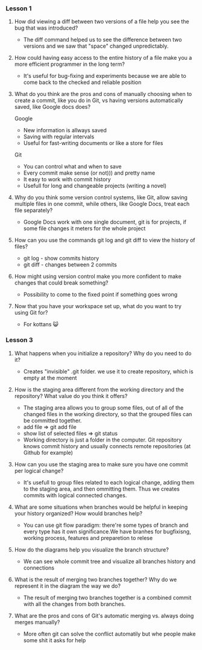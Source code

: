 ### Lesson 1

1. How did viewing a diff between two versions of a file help you see the bug that
was introduced?

    - The diff command helped us to see the difference between two versions and we saw that "space" changed unpredictably.

2. How could having easy access to the entire history of a file make you a more
efficient programmer in the long term?

    - It's useful for bug-fixing and experiments because we are able to come back to the checked and reliable position

3. What do you think are the pros and cons of manually choosing when to create a
commit, like you do in Git, vs having versions automatically saved, like Google
docs does?

    Google 
    - New information is allways saved 
    - Saving with regular intervals
    - Useful for fast-writing documents or like a store for files 

    Git
    - You can control what and when to save 
    - Every commit make sense (or not))) and pretty name
    - It easy to work with commit history
    - Usefull for long and changeable projects (writing a novel)

4. Why do you think some version control systems, like Git, allow saving multiple
files in one commit, while others, like Google Docs, treat each file separately?

    - Google Docs work with one single document, git is for projects, if some file changes it meters for the whole project 

5. How can you use the commands git log and git diff to view the history of files?

    - git log - show commits history 
    - git diff - changes between 2 commits

6. How might using version control make you more confident to make changes that
could break something?

    - Possibility to come to the fixed point if something goes wrong

7. Now that you have your workspace set up, what do you want to try using Git for?

    - For  kottans :smiley_cat:

### Lesson 3
1. What happens when you initialize a repository? Why do you need to do it?
    -   Creates "invisible" .git folder. we use it to create repository, which is empty at the moment
2. How is the staging area different from the working directory and the repository? What value do you think it offers?
    - The staging area allows you to group some files, out of all of the changed files in the working directory, so that the grouped files can be committed together.
    - add file => git add file
    - show list of selected files => git status
    - Working directory is just a folder in the computer. Git repository knows commit history and usually connects remote repositories (at Github for example)

3. How can you use the staging area to make sure you have one commit per logical
change?
    -  It's usefull to group files related to each logical change, adding them to the staging area, and then ommitting them. Thus we creates commits with logical connected changes.

4. What are some situations when branches would be helpful in keeping your history
organized? How would branches help?
    -   You can use git flow paradigm: there're some types of branch and every type has it own significance.We have branhes for bugfixisng, working process, features and preparetion to relese 

5. How do the diagrams help you visualize the branch structure?
    -   We can see whole commit tree and visualize all branches history and connections

6. What is the result of merging two branches together? Why do we represent it in
the diagram the way we do?
    -   The result of merging two branches together is a combined commit with all the changes from both branches. 

7. What are the pros and cons of Git's automatic merging vs. always doing merges
manually?
    - More often git can solve the conflict automatily but whe people make some shit it asks for help